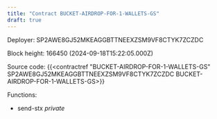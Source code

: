 ```yaml
---
title: "Contract BUCKET-AIRDROP-FOR-1-WALLETS-GS"
draft: true
---
```

Deployer: SP2AWE8GJ52MKEAGGBTTNEEXZSM9VF8CTYK7ZCZDC


 



Block height: 166450 (2024-09-18T15:22:05.000Z)

Source code: {{<contractref "BUCKET-AIRDROP-FOR-1-WALLETS-GS" SP2AWE8GJ52MKEAGGBTTNEEXZSM9VF8CTYK7ZCZDC BUCKET-AIRDROP-FOR-1-WALLETS-GS>}}

Functions:

* send-stx _private_
